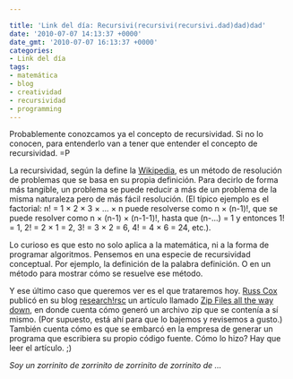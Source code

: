 ```yaml
---

title: 'Link del día: Recursivi(recursivi(recursivi.dad)dad)dad'
date: '2010-07-07 14:13:37 +0000'
date_gmt: '2010-07-07 16:13:37 +0000'
categories:
- Link del día
tags:
- matemática
- blog
- creatividad
- recursividad
- programming
---
```


Probablemente conozcamos ya el concepto de recursividad. Si no lo conocen, para entenderlo van a tener que entender el concepto de recursividad. =P

La recursividad, según la define la [Wikipedia](http://en.wikipedia.org/wiki/Recursion), es un método de resolución de problemas que se basa en su propia definición. Para decirlo de forma más tangible, un problema se puede reducir a más de un problema de la misma naturaleza pero de más fácil resolución. (El típico ejemplo es el factorial: n! = 1 &times; 2 &times; 3 &times; ... &times; n puede resolverse como n &times; (n-1)!, que se puede resolver como n &times; (n-1) &times; (n-1-1)!, hasta que (n-...) = 1 y entonces 1! = 1, 2! = 2 &times; 1 = 2, 3! = 3 &times; 2 = 6, 4! = 4 &times; 6 = 24, etc.).

Lo curioso es que esto no solo aplica a la matemática, ni a la forma de programar algoritmos. Pensemos en una especie de recursividad conceptual. Por ejemplo, la definición de la palabra definición. O en un método para mostrar cómo se resuelve ese método.

Y ese último caso que queremos ver es el que trataremos hoy. [Russ Cox](http://swtch.com/~rsc/) publicó en su blog [research!rsc](http://research.swtch.com) un artículo llamado [Zip Files all the way down](http://research.swtch.com/2010/03/zip-files-all-way-down.html), en donde cuenta cómo generó un archivo zip que se contenía a sí mismo. (Por supuesto, está ahí para que lo bajemos y revisemos a gusto.) También cuenta cómo es que se embarcó en la empresa de generar un programa que escribiera su propio código fuente. Cómo lo hizo? Hay que leer el artículo. ;)

_Soy un zorrinito de zorrinito de zorrinito de zorrinito de ..._
